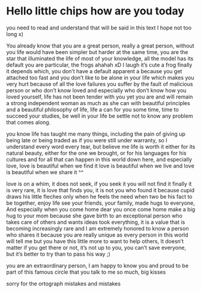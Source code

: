 # Hello little chips how are you today

you need to read and understand that will be said in this text I hope not too long x)

You already know that you are a great person, really a great person, without you life would have been simpler but harder at the same time, you are the star that illuminated the life of most of your knowledge, all the model has its default you are particular, the frogs ahahah xD I laugh it’s cute a frog finally it depends which, you don’t have a default apparent a because you get attached too fast and you don’t like to be alone in your life which makes you very hurt because of all the love failures you suffer by the fault of malicious person or who don’t know loved and especially who don’t know how you loved yourself, life has not been tender with you yet you are and will remain a strong independent woman as much as she can with beautiful principles and a beautiful philosophy of life, life a can for you some time, time to succeed your studies, be well in your life be settle not to know any problem that comes along.

you know life has taught me many things, including the pain of giving up being late or being traded as if you were still under warranty, so I understand every word every tear, but believe me life is worth it either for its natural beauty, either for the one we brought, or for his languages for his cultures and for all that can happen in this world down here, and especially love, love is beautiful when we find it love is beautiful when we live and love is beautiful when we share it ^^

love is on a whim, it does not seek, if you seek it you will not find it finally it is very rare, it is love that finds you, it is not you who found it because cupid draws his little fleches only when he feels the need when two be his fact to be together, enjoy life see your friends, your family, made hugs to everyone, And especially when you come home dear you once come home make a big hug to your mom because she gave birth to an exceptional person who takes care of others and wants ideas took everything, it is a value that is becoming increasingly rare and I am extremely honored to know a person who shares it because you are really unique as every person in this world will tell me but you have this little more to want to help others, It doesn’t matter if you get there or not, it’s not up to you, you can’t save everyone, but it’s better to try than to pass his way ;)


you are an extraordinary person, I am happy to know you and proud to be part of this famous circle that you talk to me so much, big kisses 

sorry for the ortograph mistakes and mistakes 
